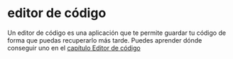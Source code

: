 # editor de código

Un editor de código es una aplicación que te permite guardar tu código de forma que puedas recuperarlo más tarde. Puedes aprender dónde conseguir uno en el [capítulo Editor de código](./code_editor/README.md)

